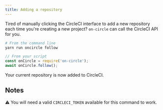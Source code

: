```yaml
---
title: Adding a repository
---
```


Tired of manually clicking the CircleCI interface to add a new repository each
time you're creating a new project? `on-circle` can call the CircleCI API for
you.

```bash
# From the command line
yarn run oncircle follow
```

```javascript
// From your script
const onCircle = require('on-circle');
await onCircle.follow();
```

Your current repository is now added to CircleCI.

## Notes

⚠ You will need a valid `CIRCLECI_TOKEN` available for this command to work.
